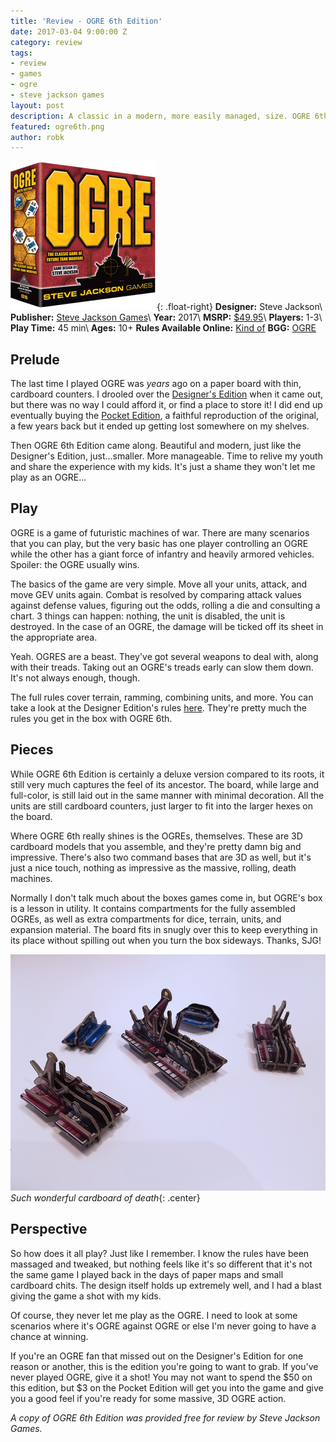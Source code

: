 ```yaml
---
title: 'Review - OGRE 6th Edition'
date: 2017-03-04 9:00:00 Z
category: review
tags:
- review
- games
- ogre
- steve jackson games
layout: post
description: A classic in a modern, more easily managed, size. OGRE 6th will bring you back.
featured: ogre6th.png
author: robk
---
```


![OGRE](/images/ogre/cover.png){: .float-right}
**Designer:** Steve Jackson\\
**Publisher:** [Steve Jackson Games](http://www.sjgames.com/ogre/products/ogre6e)\\
**Year:** 2017\\
**MSRP:** [$49.95](http://amzn.to/2mYwj2m)\\
**Players:** 1-3\\
**Play Time:** 45 min\\
**Ages:** 10+
**Rules Available Online:** [Kind of](http://www.sjgames.com/ogre/products/ogredesigner/img/ogre_rulebook.pdf)
**BGG:** [OGRE](https://boardgamegeek.com/boardgame/5206/ogre)

<h2>Prelude</h2>

The last time I played OGRE was *years* ago on a paper board with thin, cardboard counters. I drooled over the [Designer's Edition](http://www.sjgames.com/ogre/products/ogredesigner/img/ogre_rulebook.pdf) when it came out, but there was no way I could afford it, or find a place to store it! I did end up eventually buying the [Pocket Edition](http://www.sjgames.com/ogre/products/pocketogre/), a faithful reproduction of the original, a few years back but it ended up getting lost somewhere on my shelves.

Then OGRE 6th Edition came along. Beautiful and modern, just like the Designer's Edition, just...smaller. More manageable. Time to relive my youth and share the experience with my kids. It's just a shame they won't let me play as an OGRE...

<h2>Play</h2>

OGRE is a game of futuristic machines of war. There are many scenarios that you can play, but the very basic has one player controlling an OGRE while the other has a giant force of infantry and heavily armored vehicles. Spoiler: the OGRE usually wins.

The basics of the game are very simple. Move all your units, attack, and move GEV units again. Combat is resolved by comparing attack values against defense values, figuring out the odds, rolling a die and consulting a chart. 3 things can happen: nothing, the unit is disabled, the unit is destroyed. In the case of an OGRE, the damage will be ticked off its sheet in the appropriate area.

Yeah. OGRES are a beast. They've got several weapons to deal with, along with their treads. Taking out an OGRE's treads early can slow them down. It's not always enough, though.

The full rules cover terrain, ramming, combining units, and more. You can take a look at the Designer Edition's rules [here](http://www.sjgames.com/ogre/products/ogredesigner/img/ogre_rulebook.pdf). They're pretty much the rules you get in the box with OGRE 6th.

<h2>Pieces</h2>

While OGRE 6th Edition is certainly a deluxe version compared to its roots, it still very much captures the feel of its ancestor. The board, while large and full-color, is still laid out in the same manner with minimal decoration. All the units are still cardboard counters, just larger to fit into the larger hexes on the board.

Where OGRE 6th really shines is the OGREs, themselves. These are 3D cardboard models that you assemble, and they're pretty damn big and impressive. There's also two command bases that are 3D as well, but it's just a nice touch, nothing as impressive as the massive, rolling, death machines.

Normally I don't talk much about the boxes games come in, but OGRE's box is a lesson in utility. It contains compartments for the fully assembled OGREs, as well as extra compartments for dice, terrain, units, and expansion material. The board fits in snugly over this to keep everything in its place without spilling out when you turn the box sideways. Thanks, SJG!

![3D Pieces](/images/ogre/3d.jpg)
*Such wonderful cardboard of death*{: .center}

<h2>Perspective</h2>

So how does it all play? Just like I remember. I know the rules have been massaged and tweaked, but nothing feels like it's so different that it's not the same game I played back in the days of paper maps and small cardboard chits. The design itself holds up extremely well, and I had a blast giving the game a shot with my kids.

Of course, they never let me play as the OGRE. I need to look at some scenarios where it's OGRE against OGRE or else I'm never going to have a chance at winning.

If you're an OGRE fan that missed out on the Designer's Edition for one reason or another, this is the edition you're going to want to grab. If you've never played OGRE, give it a shot! You may not want to spend the $50 on this edition, but $3 on the Pocket Edition will get you into the game and give you a good feel if you're ready for some massive, 3D OGRE action.

*A copy of OGRE 6th Edition was provided free for review by Steve Jackson Games.*
